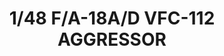 ---
layout: product
title: "1/48 F/A-18A/D VFC-112 AGGRESSOR"
price: "5500" 
desc: "Maketa"
img_path: "/assets/img/KIN48088.webp"
brand: "N/A"
available: false
special_offer: false
new: true
soon: false
cat: "010000"
subcat: "010700"
subsubcat: "0N/A"
sifra: "KIN48088"
popular: false
spec: false
---